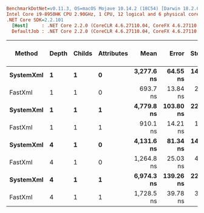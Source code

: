``` ini

BenchmarkDotNet=v0.11.3, OS=macOS Mojave 10.14.2 (18C54) [Darwin 18.2.0]
Intel Core i9-8950HK CPU 2.90GHz, 1 CPU, 12 logical and 6 physical cores
.NET Core SDK=2.2.101
  [Host]     : .NET Core 2.2.0 (CoreCLR 4.6.27110.04, CoreFX 4.6.27110.04), 64bit RyuJIT
  DefaultJob : .NET Core 2.2.0 (CoreCLR 4.6.27110.04, CoreFX 4.6.27110.04), 64bit RyuJIT


```
|    Method | Depth | Childs | Attributes |       Mean |     Error |    StdDev | Gen 0/1k Op | Gen 1/1k Op | Gen 2/1k Op | Allocated Memory/Op |
|---------- |------ |------- |----------- |-----------:|----------:|----------:|------------:|------------:|------------:|--------------------:|
| **SystemXml** |     **1** |      **1** |          **0** | **3,277.6 ns** |  **64.55 ns** | **140.32 ns** |      **0.5989** |           **-** |           **-** |              **3.7 KB** |
|   FastXml |     1 |      1 |          0 |   693.7 ns |  13.84 ns |  27.00 ns |      0.1879 |           - |           - |             1.16 KB |
| **SystemXml** |     **1** |      **1** |          **1** | **4,779.8 ns** | **103.80 ns** | **225.65 ns** |      **0.6943** |           **-** |           **-** |              **4.3 KB** |
|   FastXml |     1 |      1 |          1 |   910.1 ns |  14.21 ns |  13.29 ns |      0.2756 |      0.0010 |           - |              1.7 KB |
| **SystemXml** |     **4** |      **1** |          **0** | **4,131.6 ns** |  **81.34 ns** | **142.46 ns** |      **0.6714** |           **-** |           **-** |             **4.14 KB** |
|   FastXml |     4 |      1 |          0 | 1,264.8 ns |  25.03 ns |  48.23 ns |      0.3357 |           - |           - |             2.07 KB |
| **SystemXml** |     **4** |      **1** |          **1** | **6,974.3 ns** | **139.26 ns** | **220.88 ns** |      **0.8621** |      **0.0076** |           **-** |             **5.32 KB** |
|   FastXml |     4 |      1 |          1 | 1,728.5 ns |  39.78 ns |  35.27 ns |      0.5283 |           - |           - |             3.26 KB |
